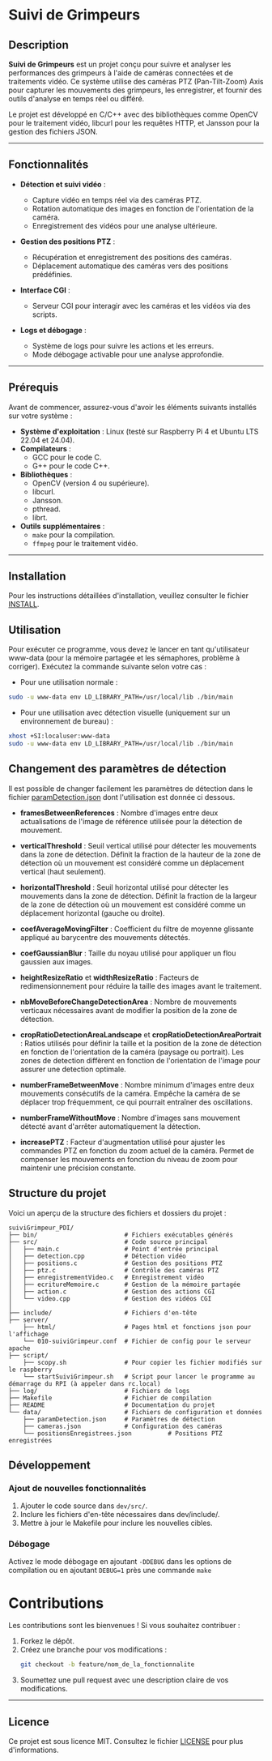 # Suivi de Grimpeurs

## Description

**Suivi de Grimpeurs** est un projet conçu pour suivre et analyser les performances des grimpeurs à l'aide de caméras connectées et de traitements vidéo. Ce système utilise des caméras PTZ (Pan-Tilt-Zoom) Axis pour capturer les mouvements des grimpeurs, les enregistrer, et fournir des outils d'analyse en temps réel ou différé.

Le projet est développé en C/C++ avec des bibliothèques comme OpenCV pour le traitement vidéo, libcurl pour les requêtes HTTP, et Jansson pour la gestion des fichiers JSON.

---

## Fonctionnalités

- **Détection et suivi vidéo** :
  - Capture vidéo en temps réel via des caméras PTZ.
  - Rotation automatique des images en fonction de l'orientation de la caméra.
  - Enregistrement des vidéos pour une analyse ultérieure.

- **Gestion des positions PTZ** :
  - Récupération et enregistrement des positions des caméras.
  - Déplacement automatique des caméras vers des positions prédéfinies.

- **Interface CGI** :
  - Serveur CGI pour interagir avec les caméras et les vidéos via des scripts.

- **Logs et débogage** :
  - Système de logs pour suivre les actions et les erreurs.
  - Mode débogage activable pour une analyse approfondie.

---

## Prérequis

Avant de commencer, assurez-vous d'avoir les éléments suivants installés sur votre système :

- **Système d'exploitation** : Linux (testé sur Raspberry Pi 4 et Ubuntu LTS 22.04 et 24.04).
- **Compilateurs** :
    - GCC pour le code C.
    - G++ pour le code C++.
- **Bibliothèques** :
    - OpenCV (version 4 ou supérieure).
    - libcurl.
    - Jansson.
    - pthread.
    - librt.
- **Outils supplémentaires** :
    - `make` pour la compilation.
    - `ffmpeg` pour le traitement vidéo.

---

## Installation

Pour les instructions détaillées d'installation, veuillez consulter le fichier [INSTALL](INSTALL.md).

## Utilisation 

Pour exécuter ce programme, vous devez le lancer en tant qu'utilisateur www-data (pour la mémoire partagée et les sémaphores, problème à corriger). Exécutez la commande suivante selon votre cas :

- Pour une utilisation normale :
```sh
sudo -u www-data env LD_LIBRARY_PATH=/usr/local/lib ./bin/main
```

- Pour une utilisation avec détection visuelle (uniquement sur un environnement de bureau) :
```sh
xhost +SI:localuser:www-data
sudo -u www-data env LD_LIBRARY_PATH=/usr/local/lib ./bin/main
```

## Changement des paramètres de détection
Il est possible de changer facilement les paramètres de détection dans le fichier [paramDetection.json](data/paramDetection.json) dont l'utilisation est donnée ci dessous.

- **framesBetweenReferences** : Nombre d'images entre deux actualisations de l'image de référence utilisée pour la détection de mouvement.
        
- **verticalThreshold** : Seuil vertical utilisé pour détecter les mouvements dans la zone de détection. Définit la fraction de la hauteur de la zone de détection où un mouvement est considéré comme un déplacement vertical (haut seulement).

- **horizontalThreshold** : Seuil horizontal utilisé pour détecter les mouvements dans la zone de détection. Définit la fraction de la largeur de la zone de détection où un mouvement est considéré comme un déplacement horizontal (gauche ou droite).

- **coefAverageMovingFilter** : Coefficient du filtre de moyenne glissante appliqué au barycentre des mouvements détectés. 

- **coefGaussianBlur** : Taille du noyau utilisé pour appliquer un flou gaussien aux images. 

- **heightResizeRatio** et **widthResizeRatio** : Facteurs de redimensionnement pour réduire la taille des images avant le traitement. 

- **nbMoveBeforeChangeDetectionArea** : Nombre de mouvements verticaux nécessaires avant de modifier la position de la zone de détection. 

- **cropRatioDetectionAreaLandscape** et **cropRatioDetectionAreaPortrait** : Ratios utilisés pour définir la taille et la position de la zone de détection en fonction de l'orientation de la caméra (paysage ou portrait). Les zones de detection diffèrent en fonction de l'orientation de l'image pour assurer une detection optimale.

- **numberFrameBetweenMove** : Nombre minimum d'images entre deux mouvements consécutifs de la caméra. Empêche la caméra de se déplacer trop fréquemment, ce qui pourrait entraîner des oscillations.

- **numberFrameWithoutMove** : Nombre d'images sans mouvement détecté avant d'arrêter automatiquement la détection. 
        
- **increasePTZ** : Facteur d'augmentation utilisé pour ajuster les commandes PTZ en fonction du zoom actuel de la caméra. Permet de compenser les mouvements en fonction du niveau de zoom pour maintenir une précision constante.

## Structure du projet
Voici un aperçu de la structure des fichiers et dossiers du projet :

```
suiviGrimpeur_PDI/
├── bin/                        # Fichiers exécutables générés
├── src/                        # Code source principal
│   ├── main.c                  # Point d'entrée principal
│   ├── detection.cpp           # Détection vidéo
│   ├── positions.c             # Gestion des positions PTZ
│   ├── ptz.c                   # Contrôle des caméras PTZ
│   ├── enregistrementVideo.c   # Enregistrement vidéo
│   ├── ecritureMemoire.c       # Gestion de la mémoire partagée
│   ├── action.c                # Gestion des actions CGI
│   └── video.cpp               # Gestion des vidéos CGI
│
├── include/                    # Fichiers d'en-tête
├── server/
    ├── html/                   # Pages html et fonctions json pour l'affichage
    └── 010-suiviGrimpeur.conf  # Fichier de config pour le serveur apache 
├── script/
    ├── scopy.sh                # Pour copier les fichier modifiés sur le raspberry
    └── startSuiviGrimpeur.sh   # Script pour lancer le programme au démarrage du RPI (à appeler dans rc.local)
├── log/                        # Fichiers de logs
├── Makefile                    # Fichier de compilation
├── README                      # Documentation du projet
└── data/                       # Fichiers de configuration et données
    ├── paramDetection.json     # Paramètres de détection
    ├── cameras.json            # Configuration des caméras
    └── positionsEnregistrees.json          # Positions PTZ enregistrées
```

## Développement
### Ajout de nouvelles fonctionnalités
1. Ajouter le code source dans ```dev/src/```.
2. Inclure les fichiers d'en-tête nécessaires dans dev/include/.
3. Mettre à jour le Makefile pour inclure les nouvelles cibles.

### Débogage
Activez le mode débogage en ajoutant ```-DDEBUG``` dans les options de compilation ou en ajoutant ```DEBUG=1``` près une commande ```make```

# Contributions

Les contributions sont les bienvenues ! Si vous souhaitez contribuer :
1. Forkez le dépôt.
2. Créez une branche pour vos modifications :
   ```bash
   git checkout -b feature/nom_de_la_fonctionnalite
   ```
3. Soumettez une pull request avec une description claire de vos modifications.

---

## Licence

Ce projet est sous licence MIT. Consultez le fichier [LICENSE](LICENSE.md) pour plus d'informations.